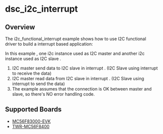 # dsc_i2c_interrupt

## Overview
The i2c_functional_interrupt example shows how to use I2C functional driver to build a interrupt based application:

In this example , one i2c instance used as I2C master and another i2c instance used as I2C slave .
1. I2C master send data to I2C slave in interrupt . (I2C Slave using interrupt to receive the data)
2. I2C master read data from I2C slave in interrupt . (I2C Slave using interrupt to send the data)
3. The example assumes that the connection is OK between master and slave, so there's NO error handling code.

## Supported Boards
- [MC56F83000-EVK](../../../_boards/mc56f83000evk/driver_examples/i2c/interrupt/example_board_readme.md)
- [TWR-MC56F8400](../../../_boards/twrmc56f8400/driver_examples/i2c/interrupt/example_board_readme.md)
